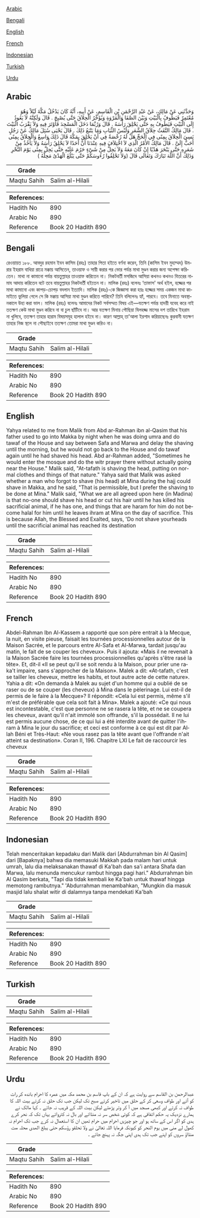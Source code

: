 [Arabic](#arabic)

[Bengali](#bengali)

[English](#english)

[French](#french)

[Indonesian](#indonesian)

[Turkish](#turkish)

[Urdu](#urdu)

## Arabic


<div dir="rtl" lang="ar" style={{fontSize:'larger',backgroundColor:'#f8f9fa',padding:20}}>
وَحَدَّثَنِي عَنْ مَالِكٍ، عَنْ عَبْدِ الرَّحْمَنِ بْنِ الْقَاسِمِ، عَنْ أَبِيهِ، أَنَّهُ كَانَ يَدْخُلُ مَكَّةَ لَيْلاً وَهُوَ مُعْتَمِرٌ فَيَطُوفُ بِالْبَيْتِ وَبَيْنَ الصَّفَا وَالْمَرْوَةِ وَيُؤَخِّرُ الْحِلاَقَ حَتَّى يُصْبِحَ ‏.‏ قَالَ وَلَكِنَّهُ لاَ يَعُودُ إِلَى الْبَيْتِ فَيَطُوفُ بِهِ حَتَّى يَحْلِقَ رَأْسَهُ ‏.‏ قَالَ وَرُبَّمَا دَخَلَ الْمَسْجِدَ فَأَوْتَرَ فِيهِ وَلاَ يَقْرَبُ الْبَيْتَ ‏.‏ قَالَ مَالِكٌ التَّفَثُ حِلاَقُ الشَّعَرِ وَلُبْسُ الثِّيَابِ وَمَا يَتْبَعُ ذَلِكَ ‏.‏ قَالَ يَحْيَى سُئِلَ مَالِكٌ عَنْ رَجُلٍ نَسِيَ الْحِلاَقَ بِمِنًى فِي الْحَجِّ هَلْ لَهُ رُخْصَةٌ فِي أَنْ يَحْلِقَ بِمَكَّةَ قَالَ ذَلِكَ وَاسِعٌ وَالْحِلاَقُ بِمِنًى أَحَبُّ إِلَىَّ ‏.‏ قَالَ مَالِكٌ الأَمْرُ الَّذِي لاَ اخْتِلاَفَ فِيهِ عِنْدَنَا أَنَّ أَحَدًا لاَ يَحْلِقُ رَأْسَهُ وَلاَ يَأْخُذُ مِنْ شَعَرِهِ حَتَّى يَنْحَرَ هَدْيًا إِنْ كَانَ مَعَهُ وَلاَ يَحِلُّ مِنْ شَىْءٍ حَرُمَ عَلَيْهِ حَتَّى يَحِلَّ بِمِنًى يَوْمَ النَّحْرِ وَذَلِكَ أَنَّ اللَّهَ تَبَارَكَ وَتَعَالَى قَالَ ‏(‏وَلاَ تَحْلِقُوا رُءُوسَكُمْ حَتَّى يَبْلُغَ الْهَدْىُ مَحِلَّهُ ‏)‏
</div>
<div style={{backgroundColor:'#f8f9fa',padding:20, marginBottom: 10}}><table> <thead> <tr> <th>Grade</th> <th></th> </tr> </thead> <tbody> <tr><td>Maqtu Sahih</td><td>Salim al-Hilali</td></tr></tbody></table><table> <thead> <tr> <th>References:</th> <th></th> </tr> </thead> <tbody><tr><td>Hadith No</td><td>890</td></tr><tr><td>Arabic No</td><td>890</td></tr><tr><td>Reference</td><td>Book 20 Hadith 890</td></tr></tbody></table></div>

## Bengali


<div dir="ltr" lang="bn" style={{fontSize:'larger',backgroundColor:'#f8f9fa',padding:20}}>
রেওয়ায়ত ১৮৮. আবদুর রহমান ইবন কাসিম (রহঃ) তাহার পিতা হইতে বর্ণনা করেন, তিনি (কাসিম ইবন মুহাম্মদ) উমরার ইহরাম বাধিয়া রাত্রে মক্কায় আসিতেন, তাওয়াফ ও সায়ী করার পর ভোর পর্যন্ত মাথা মুণ্ডন করার জন্য অপেক্ষা করিতেন। মাথা না কামানো পর্যন্ত বায়তুল্লাহর তাওয়াফ করিতেন না। নিকটবর্তী মসজিদে আসিয়া কখনও কখনও বিতরের নামায আদায় করিতেন বটে তবে বায়তুল্লাহর নিকটবর্তী হইতেন না। মালিক (রহঃ) বলেনঃ ‘তাফাস' অর্থ হইল, হজ্জের পর মাথা কামানো এবং কাপড়-চোপড় বদলান ইত্যাদি। মালিক (রহঃ)-কে জিজ্ঞাসা করা হয়ঃ হজ্জের সময় একজন মাথা কামাইতে ভুলিয়া গেলে সে কি মক্কায় আসিয়া মাথা মুণ্ডন করিতে পারিবে? তিনি বলিলেনঃ হ্যাঁ, পারবে। তবে মিনাতে অবস্থানকালে উহা করা ভাল। মালিক (রহঃ) বলেনঃ আমাদের নিকট সর্বসম্মত বিষয় এই—যতক্ষণ পর্যন্ত হাদয়ী যবেহ করে নাই ততক্ষণ কেউ মাথা মুণ্ডন করিবে না বা চুল ছাঁটিবে না। আর যতক্ষণ মিনায় পৌছিয়া যিলহজ্জ মাসের দশ তারিখে ইহরাম না খুলিবে, ততক্ষণ তাহার হারাম বিষয়সমূহ হালাল হইবে না। কারণ আল্লাহ্ তা'আলা ইরশাদ করিয়াছেনঃ কুরবানী যতক্ষণ তাহার নিজ স্থলে না পৌছাইবে ততক্ষণ তোমরা মাথা মুণ্ডন করিও না।
</div>
<div style={{backgroundColor:'#f8f9fa',padding:20, marginBottom: 10}}><table> <thead> <tr> <th>Grade</th> <th></th> </tr> </thead> <tbody> <tr><td>Maqtu Sahih</td><td>Salim al-Hilali</td></tr></tbody></table><table> <thead> <tr> <th>References:</th> <th></th> </tr> </thead> <tbody><tr><td>Hadith No</td><td>890</td></tr><tr><td>Arabic No</td><td>890</td></tr><tr><td>Reference</td><td>Book 20 Hadith 890</td></tr></tbody></table></div>

## English


<div dir="ltr" lang="en" style={{fontSize:'larger',backgroundColor:'#f8f9fa',padding:20}}>
Yahya related to me from Malik from Abd ar-Rahman ibn al-Qasim that his father used to go into Makka by night when he was doing umra and do tawaf of the House and say between Safa and Marwa and delay the shaving until the morning, but he would not go back to the House and do tawaf again until he had shaved his head. Abd ar-Rahman added, "Sometimes he would enter the mosque and do the witr prayer there without actually going near the House." Malik said, "At-tafath is shaving the head, putting on normal clothes and things of that nature." Yahya said that Malik was asked whether a man who forgot to shave (his head) at Mina during the hajj could shave in Makka, and he said, "That is permissible, but I prefer the shaving to be done at Mina." Malik said, "What we are all agreed upon here (in Madina) is that no-one should shave his head or cut his hair until he has killed his sacrificial animal, if he has one, and things that are haram for him do not become halal for him until he leaves ihram at Mina on the day of sacrifice. This is because Allah, the Blessed and Exalted, says, 'Do not shave yourheads until the sacrificial animal has reached its destination
</div>
<div style={{backgroundColor:'#f8f9fa',padding:20, marginBottom: 10}}><table> <thead> <tr> <th>Grade</th> <th></th> </tr> </thead> <tbody> <tr><td>Maqtu Sahih</td><td>Salim al-Hilali</td></tr></tbody></table><table> <thead> <tr> <th>References:</th> <th></th> </tr> </thead> <tbody><tr><td>Hadith No</td><td>890</td></tr><tr><td>Arabic No</td><td>890</td></tr><tr><td>Reference</td><td>Book 20 Hadith 890</td></tr></tbody></table></div>

## French


<div dir="ltr" lang="fr" style={{fontSize:'larger',backgroundColor:'#f8f9fa',padding:20}}>
Abdel-Rahman Ibn Al-Kassem a rapporté que son père entrait à la Mecque, la nuit, en visite pieuse, faisait les tournées processionnelles autour de la Maison Sacrée, et le parcours entre Al-Safa et Al-Marwa, tardait jusqu'au matin, le fait de se couper les cheveux». Puis il ajouta: «Mais il ne revenait à la Maison Sacrée faire les tournées processionnelles qu'après s'être rasé la tête». Et, dit-il «Il se peut qu'il se soit rendu à la Maison, pour prier une raka't impaire, sans s'approcher de la Maison». Malek a dit: «At-tafath, c'est se tailler les cheveux, mettre les habits, et tout autre acte de cette nature». Yahia a dit: «On demanda à Malek au sujet d'un homme qui a oublié de se raser ou de se couper (les cheveux) à Mina dans le pèlerinage. Lui est-il de permis de le faire à la Mecque»? Il répondit: «Cela lui est permis, même s'il m'est de préférable que cela soit fait à Mina». Malek a ajouté: «Ce qui nous est incontestable, c'est que personne ne se rasera la tête, et ne se coupera les cheveux, avant qu'il n'ait immolé son offrande, s'il la possédait. Il ne lui est permis aucune chose, de ce qui lui a été interdite avant de quitter l'ihram à Mina le jour du sacrifice; et ceci est conforme à ce qui est dit par Allah Béni et Très-Haut: «Ne vous rasez pas la tête avant que l'offrande n'ait atteint sa destination». Coran II, 196. Chapitre LXI Le fait de raccourcir les cheveux
</div>
<div style={{backgroundColor:'#f8f9fa',padding:20, marginBottom: 10}}><table> <thead> <tr> <th>Grade</th> <th></th> </tr> </thead> <tbody> <tr><td>Maqtu Sahih</td><td>Salim al-Hilali</td></tr></tbody></table><table> <thead> <tr> <th>References:</th> <th></th> </tr> </thead> <tbody><tr><td>Hadith No</td><td>890</td></tr><tr><td>Arabic No</td><td>890</td></tr><tr><td>Reference</td><td>Book 20 Hadith 890</td></tr></tbody></table></div>

## Indonesian


<div dir="ltr" lang="id" style={{fontSize:'larger',backgroundColor:'#f8f9fa',padding:20}}>
Telah menceritakan kepadaku dari Malik dari [Abdurrahman bin Al Qasim] dari [Bapaknya] bahwa dia memasuki Makkah pada malam hari untuk umrah, lalu dia melaksanakan thawaf di Ka'bah dan sa'i antara Shafa dan Marwa, lalu menunda mencukur rambut hingga pagi hari." Abdurrahman bin Al Qasim berkata, "Tapi dia tidak kembali ke Ka'bah untuk thawaf hingga memotong rambutnya." 'Abdurrahman menambahkan, "Mungkin dia masuk masjid lalu shalat witir di dalamnya tanpa mendekati Ka'bah
</div>
<div style={{backgroundColor:'#f8f9fa',padding:20, marginBottom: 10}}><table> <thead> <tr> <th>Grade</th> <th></th> </tr> </thead> <tbody> <tr><td>Maqtu Sahih</td><td>Salim al-Hilali</td></tr></tbody></table><table> <thead> <tr> <th>References:</th> <th></th> </tr> </thead> <tbody><tr><td>Hadith No</td><td>890</td></tr><tr><td>Arabic No</td><td>890</td></tr><tr><td>Reference</td><td>Book 20 Hadith 890</td></tr></tbody></table></div>

## Turkish


<div dir="ltr" lang="tr" style={{fontSize:'larger',backgroundColor:'#f8f9fa',padding:20}}>

</div>
<div style={{backgroundColor:'#f8f9fa',padding:20, marginBottom: 10}}><table> <thead> <tr> <th>Grade</th> <th></th> </tr> </thead> <tbody> <tr><td>Maqtu Sahih</td><td>Salim al-Hilali</td></tr></tbody></table><table> <thead> <tr> <th>References:</th> <th></th> </tr> </thead> <tbody><tr><td>Hadith No</td><td>890</td></tr><tr><td>Arabic No</td><td>890</td></tr><tr><td>Reference</td><td>Book 20 Hadith 890</td></tr></tbody></table></div>

## Urdu


<div dir="rtl" lang="ur" style={{fontSize:'larger',backgroundColor:'#f8f9fa',padding:20}}>
عبدالرحمن بن القاسم سے روایت ہے کہ ان کے باپ قاسم بن محمد مکہ میں عمرہ کا احرام باندھ کر رات کو آتے اور طواف وسعی کر کے حلق میں تاخیر کرتے صبح تک لیکن جب تک حلق نہ کرتے بیت اللہ کا طواف نہ کرتے اور کبھی مسجد میں آ کر وتر پڑھتے لیکن بیت اللہ کے قریب نہ جاتے ۔ کہا مالک نے ہمارے نزدیک یہ حکم اتفاقی ہے کہ کوئی شخص سر نہ منڈائے اور بال نہ کتروائے یہاں تک کہ نحر کرے ہدی کو اگر اس کے ساتھ ہو اور جو چیزیں احرام میں حرام تھیں ان کا استعمال نہ کرے جب تک احرام نہ کھول لے منی میں یوم النحر کو کیونکہ فرمایا اللہ تعالیٰ نے ولا تحلقو رؤسکم حتی یبلغ الھدی محلہ مت منڈاؤ سروں کو اپنے جب تک ہدی اپنی جگہ نہ پہنچ جائے ۔
</div>
<div style={{backgroundColor:'#f8f9fa',padding:20, marginBottom: 10}}><table> <thead> <tr> <th>Grade</th> <th></th> </tr> </thead> <tbody> <tr><td>Maqtu Sahih</td><td>Salim al-Hilali</td></tr></tbody></table><table> <thead> <tr> <th>References:</th> <th></th> </tr> </thead> <tbody><tr><td>Hadith No</td><td>890</td></tr><tr><td>Arabic No</td><td>890</td></tr><tr><td>Reference</td><td>Book 20 Hadith 890</td></tr></tbody></table></div>